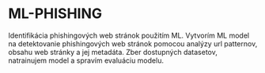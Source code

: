 # ML-PHISHING

Identifikácia phishingových web stránok použitím ML. Vytvorím ML model na detektovanie phishingových web stránok pomocou analýzy url patternov, obsahu web stránky a jej metadáta. Zber dostupných datasetov, natrainujem model a spravím evaluáciu modelu.

